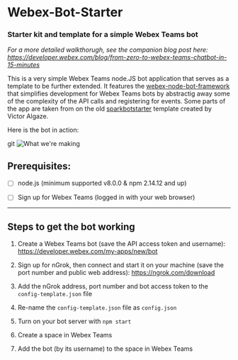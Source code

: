 # Webex-Bot-Starter

### Starter kit and template for a simple Webex Teams bot

*For a more detailed walkthorugh, see the companion blog post here: https://developer.webex.com/blog/from-zero-to-webex-teams-chatbot-in-15-minutes*

This is a very simple Webex Teams node.JS bot application that serves as a template to be further extended. It features the [webex-node-bot-framework](https://github.com/webex/webex-bot-node-framework) that simplifies development for Webex Teams bots by abstractig away some of the complexity of the API calls and registering for events.  Some parts of the app are taken from on the old [sparkbotstarter](https://github.com/valgaze/sparkbotstarter) template created by Victor Algaze. 

Here is the bot in action:

git
![What we're making](./images/webexbotstarter.gif)


## Prerequisites:

- [ ] node.js (minimum supported v8.0.0 & npm 2.14.12 and up)

- [ ] Sign up for Webex Teams (logged in with your web browser)


----

## Steps to get the bot working

1. Create a Webex Teams bot (save the API access token and username): https://developer.webex.com/my-apps/new/bot

2. Sign up for nGrok, then connect and start it on your machine (save the port number and public web address): https://ngrok.com/download
 
3. Add the nGrok address, port number and bot access token to the `config-template.json` file

4. Re-name the  `config-template.json`  file as  `config.json`

5. Turn on your bot server with ```npm start```

6. Create a space in Webex Teams

7. Add the bot (by its username) to the space in Webex Teams